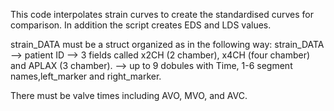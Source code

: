 This code interpolates strain curves to create the standardised curves for comparison. In addition the script creates EDS and LDS values.

strain_DATA must be a struct organized as in the following way: strain_DATA -->
patient ID --> 3 fields called x2CH (2 chamber), x4CH (four chamber) and
APLAX (3 chamber). --> up to 9 dobules with Time, 1-6 segment names,left_marker and right_marker.

There must be valve times including AVO, MVO, and AVC.
